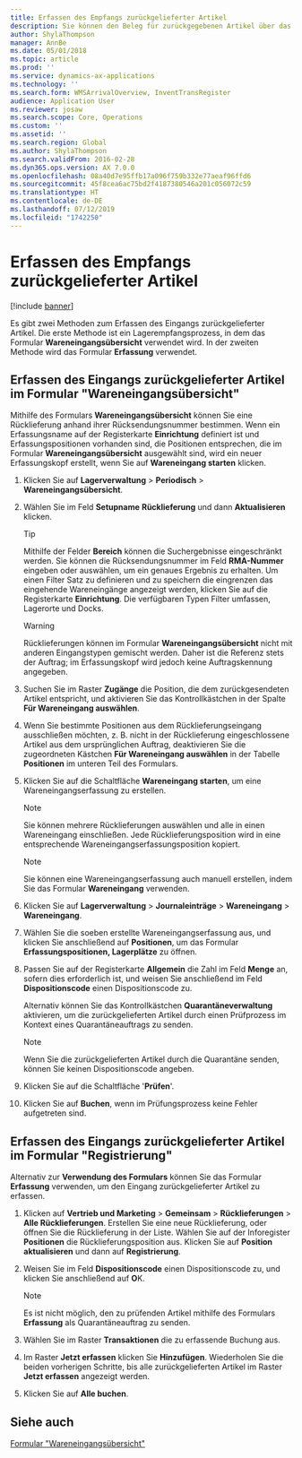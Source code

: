 ```yaml
---
title: Erfassen des Empfangs zurückgelieferter Artikel
description: Sie können den Beleg für zurückgegebenen Artikel über das Formular "Wareneingangsübersicht" oder das Formular "Registrierung" erfassen.
author: ShylaThompson
manager: AnnBe
ms.date: 05/01/2018
ms.topic: article
ms.prod: ''
ms.service: dynamics-ax-applications
ms.technology: ''
ms.search.form: WMSArrivalOverview, InventTransRegister
audience: Application User
ms.reviewer: josaw
ms.search.scope: Core, Operations
ms.custom: ''
ms.assetid: ''
ms.search.region: Global
ms.author: ShylaThompson
ms.search.validFrom: 2016-02-28
ms.dyn365.ops.version: AX 7.0.0
ms.openlocfilehash: 08a40d7e95ffb17a096f759b332e77aeaf96ffd6
ms.sourcegitcommit: 45f8cea6ac75bd2f4187380546a201c056072c59
ms.translationtype: HT
ms.contentlocale: de-DE
ms.lasthandoff: 07/12/2019
ms.locfileid: "1742250"
---
```

# <a name="register-the-receipt-of-returned-items"></a>Erfassen des Empfangs zurückgelieferter Artikel 

[!include [banner](../includes/banner.md)]


Es gibt zwei Methoden zum Erfassen des Eingangs zurückgelieferter Artikel. Die erste Methode ist ein Lagerempfangsprozess, in dem das Formular **Wareneingangsübersicht** verwendet wird. In der zweiten Methode wird das Formular **Erfassung** verwendet.

## <a name="register-the-receipt-of-returned-items-in-the-arrival-overview-form"></a>Erfassen des Eingangs zurückgelieferter Artikel im Formular "Wareneingangsübersicht"

Mithilfe des Formulars **Wareneingangsübersicht** können Sie eine Rücklieferung anhand ihrer Rücksendungsnummer bestimmen. Wenn ein Erfassungsname auf der Registerkarte **Einrichtung** definiert ist und Erfassungspositionen vorhanden sind, die Positionen entsprechen, die im Formular **Wareneingangsübersicht** ausgewählt sind, wird ein neuer Erfassungskopf erstellt, wenn Sie auf **Wareneingang starten** klicken.

1.  Klicken Sie auf **Lagerverwaltung** \> **Periodisch** \> **Wareneingangsübersicht**.

2.  Wählen Sie im Feld **Setupname** **Rücklieferung** und dann **Aktualisieren** klicken.
    

    > [!TIP]
    > <P>Mithilfe der Felder <STRONG>Bereich</STRONG> können die Suchergebnisse eingeschränkt werden. Sie können die Rücksendungsnummer im Feld <STRONG>RMA-Nummer</STRONG> eingeben oder auswählen, um ein genaues Ergebnis zu erhalten. Um einen Filter Satz zu definieren und zu speichern die eingrenzen das eingehende Wareneingänge angezeigt werden, klicken Sie auf die Registerkarte <STRONG>Einrichtung</STRONG>. Die verfügbaren Typen Filter umfassen, Lagerorte und Docks.</P>

    

    > [!WARNING]
    > <P>Rücklieferungen können im Formular <STRONG>Wareneingangsübersicht</STRONG> nicht mit anderen Eingangstypen gemischt werden. Daher ist die Referenz stets der Auftrag; im Erfassungskopf wird jedoch keine Auftragskennung angegeben.</P>



3.  Suchen Sie im Raster **Zugänge** die Position, die dem zurückgesendeten Artikel entspricht, und aktivieren Sie das Kontrollkästchen in der Spalte **Für Wareneingang auswählen**.

4.  Wenn Sie bestimmte Positionen aus dem Rücklieferungseingang ausschließen möchten, z. B. nicht in der Rücklieferung eingeschlossene Artikel aus dem ursprünglichen Auftrag, deaktivieren Sie die zugeordneten Kästchen **Für Wareneingang auswählen** in der Tabelle **Positionen** im unteren Teil des Formulars.

5.  Klicken Sie auf die Schaltfläche **Wareneingang starten**, um eine Wareneingangserfassung zu erstellen.
    

    > [!NOTE]
    > <P>Sie können mehrere Rücklieferungen auswählen und alle in einen Wareneingang einschließen. Jede Rücklieferungsposition wird in eine entsprechende Wareneingangserfassungsposition kopiert.</P>

    

    > [!NOTE]
    > <P>Sie können eine Wareneingangserfassung auch manuell erstellen, indem Sie das Formular <STRONG>Wareneingang</STRONG> verwenden. 



6.  Klicken Sie auf **Lagerverwaltung** \> **Journaleinträge** \> **Wareneingang** \> **Wareneingang**.

7.  Wählen Sie die soeben erstellte Wareneingangserfassung aus, und klicken Sie anschließend auf **Positionen**, um das Formular **Erfassungspositionen, Lagerplätze** zu öffnen.

8.  Passen Sie auf der Registerkarte **Allgemein** die Zahl im Feld **Menge** an, sofern dies erforderlich ist, und weisen Sie anschließend im Feld **Dispositionscode** einen Dispositionscode zu.
    
    Alternativ können Sie das Kontrollkästchen **Quarantäneverwaltung** aktivieren, um die zurückgelieferten Artikel durch einen Prüfprozess im Kontext eines Quarantäneauftrags zu senden.
    

    > [!NOTE]
    > <P>Wenn Sie die zurückgelieferten Artikel durch die Quarantäne senden, können Sie keinen Dispositionscode angeben.</P>



9.  Klicken Sie auf die Schaltfläche '**Prüfen**'.

10. Klicken Sie auf **Buchen**, wenn im Prüfungsprozess keine Fehler aufgetreten sind.

## <a name="register-the-receipt-of-returned-items-in-the-registration-form"></a>Erfassen des Eingangs zurückgelieferter Artikel im Formular "Registrierung"

Alternativ zur **Verwendung des Formulars** können Sie das Formular **Erfassung** verwenden, um den Eingang zurückgelieferter Artikel zu erfassen.

1.  Klicken auf **Vertrieb und Marketing** \> **Gemeinsam** \> **Rücklieferungen** \> **Alle Rücklieferungen**. Erstellen Sie eine neue Rücklieferung, oder öffnen Sie die Rücklieferung in der Liste. Wählen Sie auf der Inforegister **Positionen** die Rücklieferungsposition aus. Klicken Sie auf **Position aktualisieren** und dann auf **Registrierung**.

2.  Weisen Sie im Feld **Dispositionscode** einen Dispositionscode zu, und klicken Sie anschließend auf **O**K.
    

    > [!NOTE]
    > <P>Es ist nicht möglich, den zu prüfenden Artikel mithilfe des Formulars <STRONG>Erfassung</STRONG> als Quarantäneauftrag zu senden.</P>



3.  Wählen Sie im Raster **Transaktionen** die zu erfassende Buchung aus.

4.  Im Raster **Jetzt erfassen** klicken Sie **Hinzufügen**. Wiederholen Sie die beiden vorherigen Schritte, bis alle zurückgelieferten Artikel im Raster **Jetzt erfassen** angezeigt werden.

5.  Klicken Sie auf **Alle buchen**.

## <a name="see-also"></a>Siehe auch

[Formular "Wareneingangsübersicht"](https://technet.microsoft.com/library/hh227654\(v=ax.60\))

  


